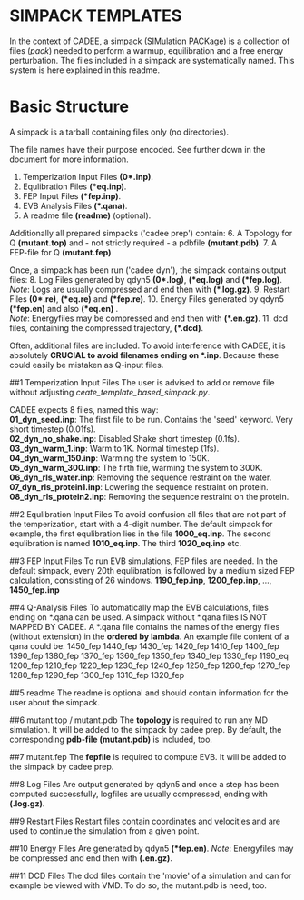 SIMPACK TEMPLATES
=================

In the context of CADEE, a simpack (SIMulation PACKage) is a collection of files (_pack_) needed to perform a warmup, equilibration and
a free energy perturbation. The files included in a simpack are systematically named. This system is here explained in this readme.

# Basic Structure
A simpack is a tarball containing files only (no directories).  
  
The file names have their purpose encoded. See further down in the document for more information.
1. Temperization Input Files __(0*.inp)__.  
2. Equlibration Files __(*eq.inp)__.  
3. FEP Input Files __(*fep.inp)__.  
4. EVB Analysis Files __(*.qana)__.  
5. A readme file __(readme)__ (optional).    

Additionally all prepared simpacks ('cadee prep') contain:
6. A Topology for Q __(mutant.top)__ and  - not strictly required - a pdbfile __(mutant.pdb)__.
7. A FEP-file for Q __(mutant.fep)__
  
Once, a simpack has been run ('cadee dyn'), the simpack contains output files:
8. Log Files generated by qdyn5 __(0*.log)__, __(*eq.log)__ and __(*fep.log)__.  
*Note*: Logs are usually compressed and end then with __(*.log.gz)__.
9. Restart Files __(0*.re)__, __(*eq.re)__ and __(*fep.re)__.
10. Energy Files generated by qdyn5 __(*fep.en)__ and also __(*eq.en)__ .  
*Note*: Energyfiles may be compressed and end then with __(*.en.gz)__.
11. dcd files, containing the compressed trajectory, __(*.dcd)__.

Often, additional files are included. To avoid interference with CADEE, it is absolutely __CRUCIAL to avoid filenames ending on *.inp__.
Because these could easily be mistaken as Q-input files.

##1 Temperization Input Files
The user is advised to add or remove file without adjusting *ceate_template_based_simpack.py*.  
 
CADEE expects 8 files, named this way:    
__01_dyn_seed.inp__:
The first file to be run. Contains the 'seed' keyword. Very short timestep (0.01fs).  
__02_dyn_no_shake.inp__:
Disabled Shake short timestep (0.1fs).  
__03_dyn_warm_1.inp__:
Warm to 1K.  Normal timestep (1fs).  
__04_dyn_warm_150.inp__:
Warming the system to 150K.  
__05_dyn_warm_300.inp__:
The firth file, warming the system to 300K.  
__06_dyn_rls_water.inp__:
Removing the sequence restraint on the water.  
__07_dyn_rls_protein1.inp__:
Lowering the sequence restraint on protein.  
__08_dyn_rls_protein2.inp__:
Removing the sequence restraint on the protein.  


##2 Equlibration Input Files
To avoid confusion all files that are not part of the temperization, start with a 4-digit number. The default simpack for example,
the first equlibration lies in the file __1000_eq.inp__. The second equlibration is named __1010_eq.inp__. The third __1020_eq.inp__ etc.

##3 FEP Input Files
To run EVB simulations, FEP files are needed. In the default simpack, every 20th equlibration, is followed by a medium sized FEP calculation, consisting of 26 windows.
__1190_fep.inp__, __1200_fep.inp__, ..., __1450_fep.inp__

##4 Q-Analysis Files
To automatically map the EVB calculations, files ending on *.qana can be used. A simpack without *.qana files IS NOT MAPPED BY CADEE.
A *.qana file contains the names of the energy files (without extension) in the __ordered by lambda__.
An example file content of a qana could be:
1450_fep 1440_fep 1430_fep 1420_fep 1410_fep 1400_fep 1390_fep 1380_fep 1370_fep 1360_fep 1350_fep 1340_fep 1330_fep 1190_eq 1200_fep 1210_fep 1220_fep 1230_fep 1240_fep 1250_fep 1260_fep 1270_fep 1280_fep 1290_fep 1300_fep 1310_fep 1320_fep

##5 readme
The readme is optional and should contain information for the user about the simpack.

##6 mutant.top / mutant.pdb
The __topology__ is required to run any MD simulation. It will be added to the simpack by cadee prep.
By default, the corresponding __pdb-file (mutant.pdb)__ is included, too.

##7 mutant.fep
The __fepfile__ is required to compute EVB. It will be added to the simpack by cadee prep.


##8 Log Files
Are output generated by qdyn5 and once a step has been computed successfully, logfiles are usually compressed, ending with __(.log.gz)__.

##9 Restart Files
Restart files contain coordinates and velocities and are used to continue the simulation from a given point.

##10 Energy Files
Are generated by qdyn5 __(*fep.en)__. *Note*: Energyfiles may be compressed and end then with __(.en.gz)__.

##11 DCD Files
The dcd files contain the 'movie' of a simulation and can for example be viewed with VMD. To do so, the mutant.pdb is need, too.



